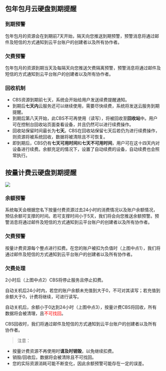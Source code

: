 ## 包年包月云硬盘到期提醒

### 到期预警
包年包月的资源会在到期前7天开始，隔天向您推送到期预警，预警消息将通过邮件及短信的方式通知到云平台账户的创建者以及所有协作者。

### 欠费预警
包年包月的资源到期当天及每隔天向您推送欠费隔离预警，预警消息将通过邮件及短信的方式通知到云平台账户的创建者以及所有协作者。

### 回收机制
- CBS资源到期前七天，系统会开始给用户发送续费提醒通知。 
- 到期后**七天内**云服务还可以继续使用，需要尽快续费，系统将发送云服务到期提醒。
- 到期后第八天开始，此CBS不可再使用（读写），将被回收至**回收站**中。用户可在控制台回收站页面查看设备，并且仍然可以进行续费操作。
- 回收站保留时间最长为**七天**。CBS在回收站保留七天后若仍为进行续费操作，则资源将被系统回收，数据将被清除且不可恢复。 
- 即到期后，CBS仍有**七天可用时间**和**七天不可用时间**，用户可在这十四天内对设备进行续费。余额充足的情况下，设置了自动续费的设备，自动续费也会照常执行。

## 按量计费云硬盘到期提醒
 
 ![](//mccdn.qcloud.com/img567f91951599d.png)
 
### 余额预警
系统每天会根据您名下按量付费资源过去24小时的消费情况以及账户余额情况，预估余额可支撑的时间。若可支撑时间小于5天，我们将会向您推送余额预警。预警消息将通过邮件及短信的方式通知到云平台账户的创建者以及所有协作者。

### 欠费预警
按量计费资源每个整点进行扣费。在您的账户被扣为负值时（上图中点1），我们将通过邮件及短信的方式通知到云平台账户的创建者以及所有协作者。

### 欠费处理

2小时后（上图中点2）CBS将停止服务且停止扣费。

自动关机后24小时内，若您的账户余额未充值到大于0，不可对其读写；若充值到余额大于0，计费将继续，可进行读写。

自动关机后，余额小于0达到24小时（上图中点3），按量计费CBS将回收，所有数据将会被清理，且<font color="red">不可找回</font>。

CBS回收时，我们将通过邮件及短信的方式通知到云平台账户的创建者以及所有协作者。

> 注意： 
- 按量计费资源不再使用时**请及时销毁**，以免继续扣费。
- 销毁/回收后，数据将会被清除且不可找回。
- 您的实际资源消耗可能不断变化，因此余额预警可能存在一定的误差。